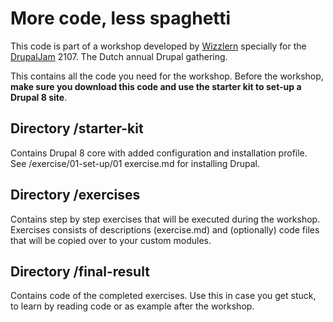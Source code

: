 # More code, less spaghetti

This code is part of a workshop developed by [Wizzlern](https://wizzlern.nl) specially for the [DrupalJam](https://drupaljam.nl) 2107. The Dutch annual Drupal gathering.

This contains all the code you need for the workshop. 
Before the workshop, **make sure you download this code and use the starter kit to set-up a Drupal 8 site**.

## Directory /starter-kit

Contains Drupal 8 core with added configuration and installation profile. See /exercise/01-set-up/01 exercise.md for installing Drupal.

## Directory /exercises

Contains step by step exercises that will be executed during the workshop. Exercises consists of descriptions (exercise.md) and (optionally) code files that will be copied over to your custom modules.

## Directory /final-result

Contains code of the completed exercises. Use this in case you get stuck, to learn by reading code or as example after the workshop.